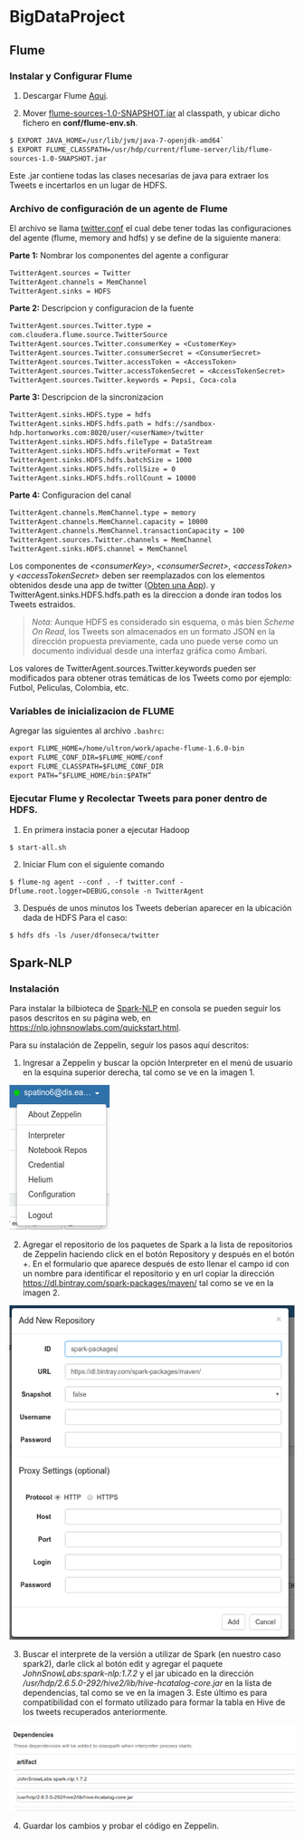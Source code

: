 # BigDataProject

## Flume
### Instalar y Configurar Flume

1. Descargar Flume [Aqui](http://flume.apache.org/download.html).

2. Mover [flume-sources-1.0-SNAPSHOT.jar](https://github.com/lmarinl1/BigDataProject/blob/master/lib/flume-sources-1.0-SNAPSHOT.jar) al  classpath, y ubicar dicho fichero en **conf/flume-env.sh**.

```
$ EXPORT JAVA_HOME=/usr/lib/jvm/java-7-openjdk-amd64`
$ EXPORT FLUME_CLASSPATH=/usr/hdp/current/flume-server/lib/flume-sources-1.0-SNAPSHOT.jar
```
Este .jar contiene todas las clases necesarias de java para extraer los Tweets e incertarlos en un lugar de HDFS.


### Archivo de configuración de un agente de Flume

El archivo se llama [twitter.conf](https://github.com/lmarinl1/BigDataProject/blob/master/twitter.conf) el cual debe tener todas las configuraciones del agente (flume, memory and hdfs) y se define de la siguiente manera:

**Parte 1:** Nombrar los componentes del agente a configurar
```
TwitterAgent.sources = Twitter  
TwitterAgent.channels = MemChannel 
TwitterAgent.sinks = HDFS    
```

**Parte 2:** Descripcion y configuracion de la fuente
```
TwitterAgent.sources.Twitter.type = com.cloudera.flume.source.TwitterSource 
TwitterAgent.sources.Twitter.consumerKey = <CustomerKey>
TwitterAgent.sources.Twitter.consumerSecret = <ConsumerSecret> 
TwitterAgent.sources.Twitter.accessToken = <AccessToken>
TwitterAgent.sources.Twitter.accessTokenSecret = <AccessTokenSecret>
TwitterAgent.sources.Twitter.keywords = Pepsi, Coca-cola
```

**Parte 3:** Descripcion de la sincronizacion
```
TwitterAgent.sinks.HDFS.type = hdfs  
TwitterAgent.sinks.HDFS.hdfs.path = hdfs://sandbox-hdp.hortonworks.com:8020/user/<userName>/twitter
TwitterAgent.sinks.HDFS.hdfs.fileType = DataStream  
TwitterAgent.sinks.HDFS.hdfs.writeFormat = Text  
TwitterAgent.sinks.HDFS.hdfs.batchSize = 1000 
TwitterAgent.sinks.HDFS.hdfs.rollSize = 0  
TwitterAgent.sinks.HDFS.hdfs.rollCount = 10000 
```

**Parte 4:** Configuracion del canal
```
TwitterAgent.channels.MemChannel.type = memory  
TwitterAgent.channels.MemChannel.capacity = 10000  
TwitterAgent.channels.MemChannel.transactionCapacity = 100 
TwitterAgent.sources.Twitter.channels = MemChannel 
TwitterAgent.sinks.HDFS.channel = MemChannel
```

Los componentes de *\<consumerKey>*, *\<consumerSecret>*, *\<accessToken>* y *\<accessTokenSecret>* deben ser reemplazados con los elementos obtenidos desde una app de twitter ([Obten una App](https://dev.twitter.com/apps)). y TwitterAgent.sinks.HDFS.hdfs.path es la direccion a donde iran todos los Tweets estraidos. 

> *Nota:* Aunque HDFS es considerado sin esquema, o más bien *Scheme On Read*, los Tweets son almacenados en un formato JSON en la dirección propuesta previamente, cada uno puede verse como un documento individual desde una interfaz gráfica como Ambari.

Los valores de TwitterAgent.sources.Twitter.keywords pueden ser modificados para obtener otras temáticas de los Tweets como por ejemplo: Futbol, Peliculas, Colombia, etc. 



### Variables de inicializacion de FLUME 
Agregar las siguientes al archivo `.bashrc`:

```
export FLUME_HOME=/home/ultron/work/apache-flume-1.6.0-bin
export FLUME_CONF_DIR=$FLUME_HOME/conf
export FLUME_CLASSPATH=$FLUME_CONF_DIR
export PATH=”$FLUME_HOME/bin:$PATH”
```

### Ejecutar Flume y Recolectar Tweets para poner dentro de HDFS.

1. En primera instacia poner a ejecutar Hadoop
```
$ start-all.sh
```
2. Iniciar Flum con el siguiente comando
```
$ flume-ng agent --conf . -f twitter.conf -Dflume.root.logger=DEBUG,console -n TwitterAgent
```
3. Después de unos minutos los Tweets deberían aparecer en la ubicación dada de HDFS
Para el caso:
```
$ hdfs dfs -ls /user/dfonseca/twitter
```

## Spark-NLP

### Instalación

Para instalar la bilbioteca de [Spark-NLP](https://nlp.johnsnowlabs.com) en consola se pueden seguir los pasos descritos en su página web, en <https://nlp.johnsnowlabs.com/quickstart.html>.

Para su instalación de Zeppelin, seguir los pasos aquí descritos:

1. Ingresar a Zeppelin y buscar la opción Interpreter en el menú de usuario en la esquina superior derecha, tal como se ve en la imagen 1.

![img1](imgs/img0.png)

2. Agregar el repositorio de los paquetes de Spark a la lista de repositorios de Zeppelin haciendo click en el botón Repository y después en el botón +. En el formulario que aparece después de esto llenar el campo id con un nombre para identificar el repositorio y en url copiar la dirección <https://dl.bintray.com/spark-packages/maven/> tal como se ve en la imagen 2.

![img2](imgs/img1.png)

3. Buscar el interprete de la versión a utilizar de Spark (en nuestro caso spark2), darle click al botón edit y agregar el paquete *JohnSnowLabs:spark-nlp:1.7.2* y el jar ubicado en la dirección */usr/hdp/2.6.5.0-292/hive2/lib/hive-hcatalog-core.jar* en la lista de dependencias, tal como se ve en la imagen 3. Este último es para compatibilidad con el formato utilizado para formar la tabla en Hive de los tweets recuperados anteriormente.

![img3](imgs/img2.png)

4. Guardar los cambios y probar el código en Zeppelin.
